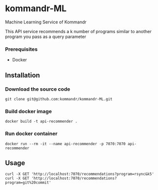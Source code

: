 # kommandr-ML
Machine Learning Service of Kommandr

This API service recommends a k number of programs similar to another program  you pass as a query parameter

### Prerequisites
- Docker

## Installation

### Download the source code
`git clone git@github.com:kommandr/kommandr-ML.git`

### Build docker image
`docker build -t api-recommender .`

### Run docker container
`docker run --rm -it --name api-recommender -p 7070:7070 api-recommender`

## Usage
`curl -X GET 'http://localhost:7070/recommendations?program=rsync&k5'`
`curl -X GET 'http://localhost:7070/recommendations?program=git%20commit'`
